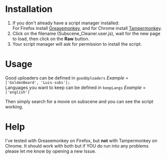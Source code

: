# Installation

1. If you don't already have a script manager installed:   
For Firefox install [Greasemonkey](https://addons.mozilla.org/firefox/addon/greasemonkey/), and for Chrome install [Tampermonkey](https://chrome.google.com/webstore/detail/tampermonkey/dhdgffkkebhmkfjojejmpbldmpobfkfo). 
2. Click on the filename (Subscene_Cleaner.user.js), wait for the new page to load, then click on the **Raw** button.
3. Your script manager will ask for permission to install the script.

# Usage

Good uploaders can be defined in `goodUploaders` *Example* = `['GoldenBeard', 'Luis-subs'];`  
Languages you want to keep can be defined in `keepLangs` *Example* = `['english']`

Then simply search for a movie on subscene and you can see the script working.


# Help

I've tested with Greasemonkey on Firefox, but **not** with Tampermonkey on Chrome. It should work with both but if YOU do run into any problems please let me know by opening a new Issue.

